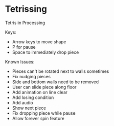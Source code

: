 Tetrissing
==========

Tetris in Processing


Keys:
 - Arrow keys to move shape
 - P for pause 
 - Space to immediately drop piece

Known Issues:
 - Pieces can't be rotated next to walls sometimes
 - Fix nudging pieces
 - Side and bottom walls need to be removed
 - User can slide piece along floor
 - Add animation on line clear
 - Add losing condition
 - Add audio
 - Show next piece
 - Fix dropping piece while pause
 - Allow forever spin feature
